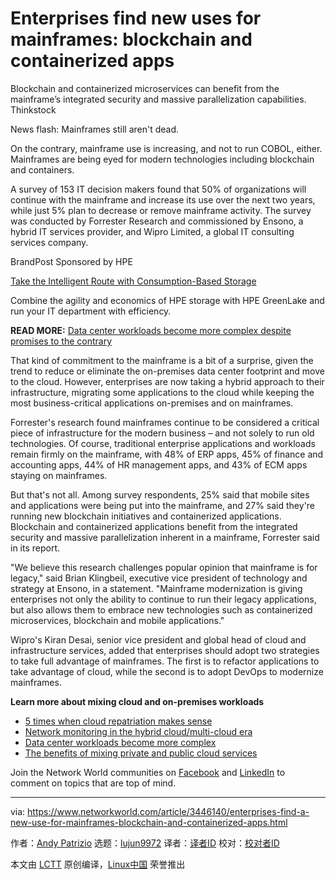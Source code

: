 [#]: collector: (lujun9972)
[#]: translator: ( )
[#]: reviewer: ( )
[#]: publisher: ( )
[#]: url: ( )
[#]: subject: (Enterprises find new uses for mainframes: blockchain and containerized apps)
[#]: via: (https://www.networkworld.com/article/3446140/enterprises-find-a-new-use-for-mainframes-blockchain-and-containerized-apps.html)
[#]: author: (Andy Patrizio https://www.networkworld.com/author/Andy-Patrizio/)

Enterprises find new uses for mainframes: blockchain and containerized apps
======
Blockchain and containerized microservices can benefit from the mainframe’s integrated security and massive parallelization capabilities.
Thinkstock

News flash: Mainframes still aren't dead.

On the contrary, mainframe use is increasing, and not to run COBOL, either. Mainframes are being eyed for modern technologies including blockchain and containers.

A survey of 153 IT decision makers found that 50% of organizations will continue with the mainframe and increase its use over the next two years, while just 5% plan to decrease or remove mainframe activity. The survey was conducted by Forrester Research and commissioned by Ensono, a hybrid IT services provider, and Wipro Limited, a global IT consulting services company.

[][1]

BrandPost Sponsored by HPE

[Take the Intelligent Route with Consumption-Based Storage][1]

Combine the agility and economics of HPE storage with HPE GreenLake and run your IT department with efficiency.

**READ MORE:** [Data center workloads become more complex despite promises to the contrary][2]

That kind of commitment to the mainframe is a bit of a surprise, given the trend to reduce or eliminate the on-premises data center footprint and move to the cloud. However, enterprises are now taking a hybrid approach to their infrastructure, migrating some applications to the cloud while keeping the most business-critical applications on-premises and on mainframes.

Forrester's research found mainframes continue to be considered a critical piece of infrastructure for the modern business – and not solely to run old technologies. Of course, traditional enterprise applications and workloads remain firmly on the mainframe, with 48% of ERP apps, 45% of finance and accounting apps, 44% of HR management apps, and 43% of ECM apps staying on mainframes.

But that's not all. Among survey respondents, 25% said that mobile sites and applications were being put into the mainframe, and 27% said they're running new blockchain initiatives and containerized applications. Blockchain and containerized applications benefit from the integrated security and massive parallelization inherent in a mainframe, Forrester said in its report.

"We believe this research challenges popular opinion that mainframe is for legacy," said Brian Klingbeil, executive vice president of technology and strategy at Ensono, in a statement. "Mainframe modernization is giving enterprises not only the ability to continue to run their legacy applications, but also allows them to embrace new technologies such as containerized microservices, blockchain and mobile applications."

Wipro's Kiran Desai, senior vice president and global head of cloud and infrastructure services, added that enterprises should adopt two strategies to take full advantage of mainframes. The first is to refactor applications to take advantage of cloud, while the second is to adopt DevOps to modernize mainframes.

**Learn more about mixing cloud and on-premises workloads**

  * [5 times when cloud repatriation makes sense][3]
  * [Network monitoring in the hybrid cloud/multi-cloud era][4]
  * [Data center workloads become more complex][2]
  * [The benefits of mixing private and public cloud services][5]



Join the Network World communities on [Facebook][6] and [LinkedIn][7] to comment on topics that are top of mind.

--------------------------------------------------------------------------------

via: https://www.networkworld.com/article/3446140/enterprises-find-a-new-use-for-mainframes-blockchain-and-containerized-apps.html

作者：[Andy Patrizio][a]
选题：[lujun9972][b]
译者：[译者ID](https://github.com/译者ID)
校对：[校对者ID](https://github.com/校对者ID)

本文由 [LCTT](https://github.com/LCTT/TranslateProject) 原创编译，[Linux中国](https://linux.cn/) 荣誉推出

[a]: https://www.networkworld.com/author/Andy-Patrizio/
[b]: https://github.com/lujun9972
[1]: https://www.networkworld.com/article/3440100/take-the-intelligent-route-with-consumption-based-storage.html?utm_source=IDG&utm_medium=promotions&utm_campaign=HPE20773&utm_content=sidebar ( Take the Intelligent Route with Consumption-Based Storage)
[2]: https://www.networkworld.com/article/3400086/data-center-workloads-become-more-complex-despite-promises-to-the-contrary.html
[3]: https://www.networkworld.com/article/3388032/5-times-when-cloud-repatriation-makes-sense.html
[4]: https://www.networkworld.com/article/3398482/network-monitoring-in-the-hybrid-cloudmulti-cloud-era.html
[5]: https://www.networkworld.com/article/3233132/what-is-hybrid-cloud-computing.html
[6]: https://www.facebook.com/NetworkWorld/
[7]: https://www.linkedin.com/company/network-world
